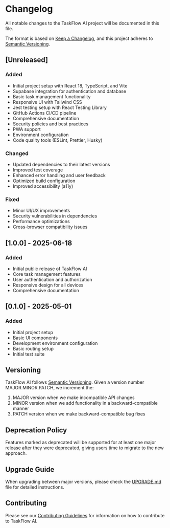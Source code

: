 # Changelog

All notable changes to the TaskFlow AI project will be documented in this file.

The format is based on [Keep a Changelog](https://keepachangelog.com/en/1.0.0/),
and this project adheres to [Semantic Versioning](https://semver.org/spec/v2.0.0.html).

## [Unreleased]
### Added
- Initial project setup with React 18, TypeScript, and Vite
- Supabase integration for authentication and database
- Basic task management functionality
- Responsive UI with Tailwind CSS
- Jest testing setup with React Testing Library
- GitHub Actions CI/CD pipeline
- Comprehensive documentation
- Security policies and best practices
- PWA support
- Environment configuration
- Code quality tools (ESLint, Prettier, Husky)

### Changed
- Updated dependencies to their latest versions
- Improved test coverage
- Enhanced error handling and user feedback
- Optimized build configuration
- Improved accessibility (a11y)

### Fixed
- Minor UI/UX improvements
- Security vulnerabilities in dependencies
- Performance optimizations
- Cross-browser compatibility issues

## [1.0.0] - 2025-06-18
### Added
- Initial public release of TaskFlow AI
- Core task management features
- User authentication and authorization
- Responsive design for all devices
- Comprehensive documentation

## [0.1.0] - 2025-05-01
### Added
- Initial project setup
- Basic UI components
- Development environment configuration
- Basic routing setup
- Initial test suite

## Versioning

TaskFlow AI follows [Semantic Versioning](https://semver.org/). Given a version number MAJOR.MINOR.PATCH, we increment the:

1. MAJOR version when we make incompatible API changes
2. MINOR version when we add functionality in a backward-compatible manner
3. PATCH version when we make backward-compatible bug fixes

## Deprecation Policy

Features marked as deprecated will be supported for at least one major release after they were deprecated, giving users time to migrate to the new approach.

## Upgrade Guide

When upgrading between major versions, please check the [UPGRADE.md](UPGRADE.md) file for detailed instructions.

## Contributing

Please see our [Contributing Guidelines](CONTRIBUTING.md) for information on how to contribute to TaskFlow AI.
